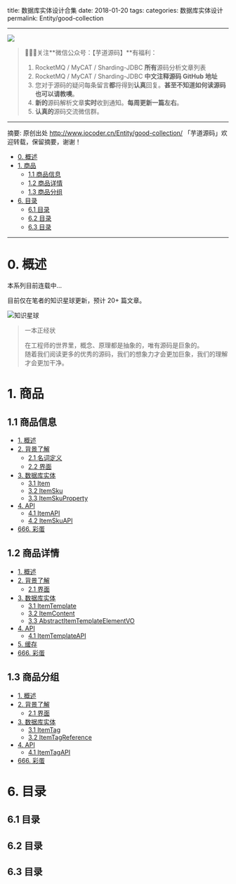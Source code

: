 title: 数据库实体设计合集
date: 2018-01-20
tags:
categories: 数据库实体设计
permalink: Entity/good-collection

-------

![](http://www.iocoder.cn/images/common/wechat_mp_2017_07_31.jpg)

> 🙂🙂🙂关注**微信公众号：【芋道源码】**有福利：  
> 1. RocketMQ / MyCAT / Sharding-JDBC **所有**源码分析文章列表  
> 2. RocketMQ / MyCAT / Sharding-JDBC **中文注释源码 GitHub 地址**  
> 3. 您对于源码的疑问每条留言**都**将得到**认真**回复。**甚至不知道如何读源码也可以请教噢**。  
> 4. **新的**源码解析文章**实时**收到通知。**每周更新一篇左右**。  
> 5. **认真的**源码交流微信群。

-------

摘要: 原创出处 http://www.iocoder.cn/Entity/good-collection/ 「芋道源码」欢迎转载，保留摘要，谢谢！

- [0. 概述](http://www.iocoder.cn/Entity/good-collection/)
- [1. 商品](http://www.iocoder.cn/Entity/good-collection/)
  - [1.1 商品信息](http://www.iocoder.cn/Entity/good-collection/)
  - [1.2 商品详情](http://www.iocoder.cn/Entity/good-collection/)
  - [1.3 商品分组](http://www.iocoder.cn/Entity/good-collection/)
- [6. 目录](http://www.iocoder.cn/Entity/good-collection/)
  - [6.1 目录](http://www.iocoder.cn/Entity/good-collection/)
  - [6.2 目录](http://www.iocoder.cn/Entity/good-collection/)
  - [6.3 目录](http://www.iocoder.cn/Entity/good-collection/)

-------

# 0. 概述

本系列目前连载中...

目前仅在笔者的知识星球更新，预计 20+ 篇文章。

![知识星球](http://www.iocoder.cn/images/Architecture/2017_12_29/01.png)

> 一本正经状  
> 
> 在工程师的世界里，概念、原理都是抽象的，唯有源码是巨象的。  
> 随着我们阅读更多的优秀的源码，我们的想象力才会更加巨象，我们的理解才会更加干净。

# 1. 商品

## 1.1 商品信息

- [1. 概述](http://www.iocoder.cn/Entity/item-module-item/)
- [2. 背景了解](http://www.iocoder.cn/Entity/item-module-item/)
  - [2.1 名词定义](http://www.iocoder.cn/Entity/item-module-item/)
  - [2.2 界面](http://www.iocoder.cn/Entity/item-module-item/)
- [3. 数据库实体](http://www.iocoder.cn/Entity/item-module-item/)
  - [3.1 Item](http://www.iocoder.cn/Entity/item-module-item/)
  - [3.2 ItemSku](http://www.iocoder.cn/Entity/item-module-item/)
  - [3.3 ItemSkuProperty](http://www.iocoder.cn/Entity/item-module-item/)
- [4. API](http://www.iocoder.cn/Entity/item-module-item/)
  - [4.1 ItemAPI](http://www.iocoder.cn/Entity/item-module-item/)
  - [4.2 ItemSkuAPI](http://www.iocoder.cn/Entity/item-module-item/)
- [666. 彩蛋](http://www.iocoder.cn/Entity/item-module-item/)

## 1.2 商品详情

- [1. 概述](http://www.iocoder.cn/Entity/item-module-content/)
- [2. 背景了解](http://www.iocoder.cn/Entity/item-module-content/)
  - [2.1 界面](http://www.iocoder.cn/Entity/item-module-content/)
- [3. 数据库实体](http://www.iocoder.cn/Entity/item-module-content/)
  - [3.1 ItemTemplate](http://www.iocoder.cn/Entity/item-module-content/)
  - [3.2 ItemContent](http://www.iocoder.cn/Entity/item-module-content/)
  - [3.3 AbstractItemTemplateElementVO](http://www.iocoder.cn/Entity/item-module-content/)
- [4. API](http://www.iocoder.cn/Entity/item-module-content/)
  - [4.1 ItemTemplateAPI](http://www.iocoder.cn/Entity/item-module-content/)
- [5. 缓存](http://www.iocoder.cn/Entity/item-module-content/)
- [666. 彩蛋](http://www.iocoder.cn/Entity/item-module-content/)

## 1.3 商品分组

- [1. 概述](http://www.iocoder.cn/Entity/item-module-tag/)
- [2. 背景了解](http://www.iocoder.cn/Entity/item-module-tag/)
  - [2.1 界面](http://www.iocoder.cn/Entity/item-module-tag/)
- [3. 数据库实体](http://www.iocoder.cn/Entity/item-module-tag/)
  - [3.1 ItemTag](http://www.iocoder.cn/Entity/item-module-tag/)
  - [3.2 ItemTagReference](http://www.iocoder.cn/Entity/item-module-tag/)
- [4. API](http://www.iocoder.cn/Entity/item-module-tag/)
  - [4.1 ItemTagAPI](http://www.iocoder.cn/Entity/item-module-tag/)
- [666. 彩蛋](http://www.iocoder.cn/Entity/item-module-tag/)

# 6. 目录

## 6.1 目录

## 6.2 目录

## 6.3 目录

